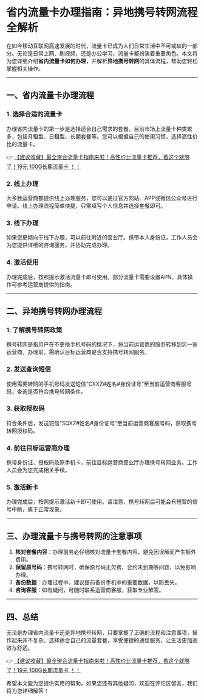 # 省内流量卡办理指南：异地携号转网流程全解析

在如今移动互联网高速发展的时代，流量卡已成为人们日常生活中不可或缺的一部分。无论是日常上网、刷视频，还是办公学习，流量卡都扮演着重要角色。本文将为您详细介绍**省内流量卡如何办理**，并解析**异地携号转网**的具体流程，帮助您轻松掌握相关操作。

---

## 一、省内流量卡办理流程

### 1. 选择合适的流量卡
办理省内流量卡的第一步是选择适合自己需求的套餐。目前市场上流量卡种类繁多，包括月租型、日租型、长期套餐等。您可以根据自己的使用习惯，选择高性价比的流量卡。

👉 [【建议收藏】最全聚合流量卡指南来啦！高性价比流量卡推荐，看这个就够了！19元 100G长期流量卡 ！！](https://bit.ly/Liuliangka)

### 2. 线上办理
大多数运营商都提供线上办理服务，您可以通过官方网站、APP或微信公众号进行申请。线上办理流程简单快捷，只需填写个人信息并选择套餐即可。

### 3. 线下办理
如果您更倾向于线下办理，可以前往附近的营业厅。携带本人身份证，工作人员会为您提供详细的咨询服务，并协助完成办理。

### 4. 激活使用
办理完成后，按照提示激活流量卡即可使用。部分流量卡需要设置APN，具体操作可参考运营商提供的指南。

---

## 二、异地携号转网办理流程

### 1. 了解携号转网政策
携号转网是指用户在不更换手机号码的情况下，将当前运营商的服务转移到另一家运营商。办理前，需确认目标运营商是否支持携号转网服务。

### 2. 发送查询短信
使用需要转网的手机号码发送短信“CXXZ#姓名#身份证号”至当前运营商客服号码，查询是否符合携号转网条件。

### 3. 获取授权码
符合条件后，发送短信“SQXZ#姓名#身份证号”至当前运营商客服号码，获取携号转网授权码。

### 4. 前往目标运营商办理
携带身份证、授权码及原手机卡，前往目标运营商营业厅办理携号转网业务。工作人员会为您完成相关手续。

### 5. 激活新卡
办理完成后，按照提示激活新卡即可使用。请注意，携号转网后可能会有短暂的信号中断，属于正常现象。

---

## 三、办理流量卡与携号转网的注意事项

1. **核对套餐内容**：办理前务必仔细核对流量卡套餐内容，避免因误解而产生额外费用。
2. **保留原号码**：携号转网时，确保原号码无欠费、合约未到期等问题，以免影响办理。
3. **备份数据**：办理过程中，建议提前备份手机中的重要数据，以防丢失。
4. **咨询客服**：如有疑问，可随时联系运营商客服，获取专业解答。

---

## 四、总结

无论是办理省内流量卡还是异地携号转网，只要掌握了正确的流程和注意事项，操作起来并不复杂。选择适合自己的流量套餐，享受便捷的通信服务，让生活更加高效与舒适。

👉 [【建议收藏】最全聚合流量卡指南来啦！高性价比流量卡推荐，看这个就够了！19元 100G长期流量卡 ！！](https://bit.ly/Liuliangka)

希望本文能为您提供实用的帮助。如果您还有其他疑问，欢迎在评论区留言，我们将为您详细解答！